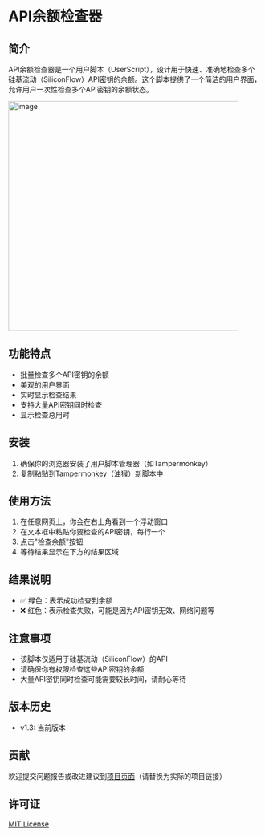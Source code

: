 # API余额检查器

## 简介
API余额检查器是一个用户脚本（UserScript），设计用于快速、准确地检查多个硅基流动（SiliconFlow）API密钥的余额。这个脚本提供了一个简洁的用户界面，允许用户一次性检查多个API密钥的余额状态。

<img width="458" alt="image" src="https://github.com/user-attachments/assets/6b4c2895-d4f9-44e8-bc21-98ce29279eaa">

## 功能特点
- 批量检查多个API密钥的余额
- 美观的用户界面
- 实时显示检查结果
- 支持大量API密钥同时检查
- 显示检查总用时

## 安装
1. 确保你的浏览器安装了用户脚本管理器（如Tampermonkey）
2. 复制粘贴到Tampermonkey（油猴）新脚本中

## 使用方法
1. 在任意网页上，你会在右上角看到一个浮动窗口
2. 在文本框中粘贴你要检查的API密钥，每行一个
3. 点击"检查余额"按钮
4. 等待结果显示在下方的结果区域

## 结果说明
- ✅ 绿色：表示成功检查到余额
- ❌ 红色：表示检查失败，可能是因为API密钥无效、网络问题等

## 注意事项
- 该脚本仅适用于硅基流动（SiliconFlow）的API
- 请确保你有权限检查这些API密钥的余额
- 大量API密钥同时检查可能需要较长时间，请耐心等待

## 版本历史
- v1.3: 当前版本

## 贡献
欢迎提交问题报告或改进建议到[项目页面](#)（请替换为实际的项目链接）

## 许可证
[MIT License](https://opensource.org/licenses/MIT)
